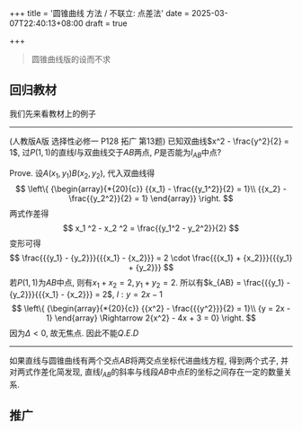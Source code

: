 +++
title = '圆锥曲线 方法 / 不联立: 点差法'
date = 2025-03-07T22:40:13+08:00
draft = true

+++

> 圆锥曲线版的设而不求

## 回归教材

我们先来看教材上的例子

---

(人教版A版 选择性必修一 P128 拓广 第13题) 已知双曲线$x^2 - \frac{y^2}{2} = 1$, 过$P(1, 1)$的直线$l$与双曲线交于$AB$两点, $P$是否能为$l_{AB}$中点?

Prove. 设$A(x_1, y_1) B(x_2, y_2)$, 代入双曲线得
$$
\left\{ {\begin{array}{*{20}{c}}
{{x_1} - \frac{{y_1^2}}{2} = 1}\\
{{x_2} - \frac{{y_2^2}}{2} = 1}
\end{array}} \right.
$$
两式作差得
$$
x_1 ^2 - x_2 ^2 = \frac{{y_1^2 - y_2^2}}{2}
$$
变形可得
$$
\frac{{{y_1} - {y_2}}}{{{x_1} - {x_2}}} = 2 \cdot \frac{{{x_1} + {x_2}}}{{{y_1} + {y_2}}}
$$
若$P(1, 1)$为$AB$中点, 则有$x_1 + x_2 = 2, y_1 + y_2 = 2$. 所以有$k_{AB} = \frac{{{y_1} - {y_2}}}{{{x_1} - {x_2}}} = 2$, $l: y=2x-1$
$$
\left\{ {\begin{array}{*{20}{c}}
{{x^2} - \frac{{{y^2}}}{2} = 1}\\
{y = 2x - 1}
\end{array} \Rightarrow 2{x^2} - 4x + 3 = 0} \right.
$$
因为$\Delta < 0$, 故无焦点. 因此不能$Q.E.D$

---

如果直线与圆锥曲线有两个交点$AB$将两交点坐标代进曲线方程, 得到两个式子, 并对两式作差化简发现, 直线$l_{AB}$的斜率与线段$AB$中点$E$的坐标之间存在一定的数量关系.

## 推广

